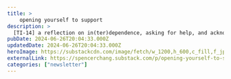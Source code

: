 ```yaml
---
title: >
    opening yourself to support
description: >
  [TI-14] a reflection on in(ter)dependence, asking for help, and acknowledgements
pubDate: 2024-06-26T20:04:33.000Z
updatedDate: 2024-06-26T20:04:33.000Z
heroImage: https://substackcdn.com/image/fetch/w_1200,h_600,c_fill,f_jpg,q_auto:good,fl_progressive:steep,g_auto/https%3A%2F%2Fsubstack-post-media.s3.amazonaws.com%2Fpublic%2Fimages%2Fcad50780-781d-4fce-9a02-ef8dad21525b_3024x2268.heic
externalLink: https://spencerchang.substack.com/p/opening-yourself-to-support
categories: ["newsletter"]
---
```

    